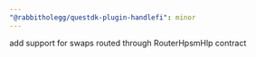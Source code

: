 ```yaml
---
"@rabbitholegg/questdk-plugin-handlefi": minor
---
```


add support for swaps routed through RouterHpsmHlp contract
